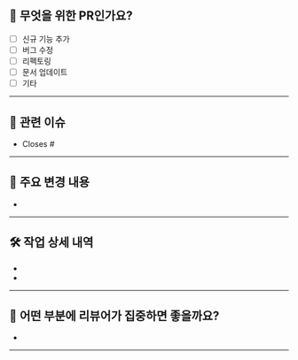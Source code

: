 ## 🔀 무엇을 위한 PR인가요?

- [ ] 신규 기능 추가
- [ ] 버그 수정
- [ ] 리펙토링
- [ ] 문서 업데이트
- [ ] 기타

---

## 🔗 관련 이슈

- Closes #

---

## 📝 주요 변경 내용

-

---

## 🛠️ 작업 상세 내역

-
-

---

## 🧐 어떤 부분에 리뷰어가 집중하면 좋을까요?

-

---